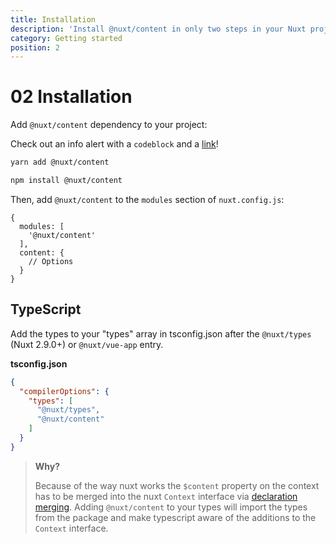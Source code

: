 ```yaml
---
title: Installation
description: 'Install @nuxt/content in only two steps in your Nuxt project.'
category: Getting started
position: 2
---
```

# 02 Installation
Add `@nuxt/content` dependency to your project:

<alert>

Check out an info alert with a `codeblock` and a [link](/themes/docs)!

</alert>

<code-group>
  <code-block label="Yarn" active>

  ```bash
  yarn add @nuxt/content
  ```

  </code-block>
  <code-block label="NPM">

  ```bash
  npm install @nuxt/content
  ```

  </code-block>
</code-group>

Then, add `@nuxt/content` to the `modules` section of `nuxt.config.js`:

```js[nuxt.config.js]
{
  modules: [
    '@nuxt/content'
  ],
  content: {
    // Options
  }
}
```

## TypeScript

Add the types to your "types" array in tsconfig.json after the `@nuxt/types` (Nuxt 2.9.0+) or `@nuxt/vue-app` entry.

**tsconfig.json**

```json
{
  "compilerOptions": {
    "types": [
      "@nuxt/types",
      "@nuxt/content"
    ]
  }
}
```

> **Why?**
>
> Because of the way nuxt works the `$content` property on the context has to be merged into the nuxt `Context` interface via [declaration merging](https://www.typescriptlang.org/docs/handbook/declaration-merging.html). Adding `@nuxt/content` to your types will import the types from the package and make typescript aware of the additions to the `Context` interface.